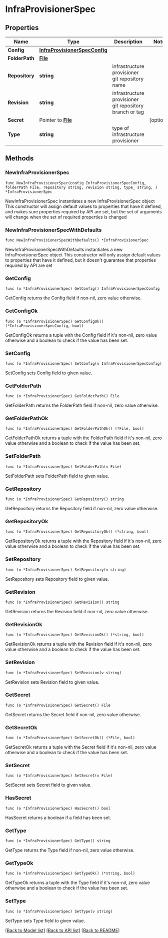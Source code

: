 # InfraProvisionerSpec

## Properties

Name | Type | Description | Notes
------------ | ------------- | ------------- | -------------
**Config** | [**InfraProvisionerSpecConfig**](InfraProvisionerSpecConfig.md) |  | 
**FolderPath** | [**File**](File.md) |  | 
**Repository** | **string** | infrastructure provisioner git repository name | 
**Revision** | **string** | infrastructure provisioner git repository branch or tag | 
**Secret** | Pointer to [**File**](File.md) |  | [optional] 
**Type** | **string** | type of infrastructure provisioner | 

## Methods

### NewInfraProvisionerSpec

`func NewInfraProvisionerSpec(config InfraProvisionerSpecConfig, folderPath File, repository string, revision string, type_ string, ) *InfraProvisionerSpec`

NewInfraProvisionerSpec instantiates a new InfraProvisionerSpec object
This constructor will assign default values to properties that have it defined,
and makes sure properties required by API are set, but the set of arguments
will change when the set of required properties is changed

### NewInfraProvisionerSpecWithDefaults

`func NewInfraProvisionerSpecWithDefaults() *InfraProvisionerSpec`

NewInfraProvisionerSpecWithDefaults instantiates a new InfraProvisionerSpec object
This constructor will only assign default values to properties that have it defined,
but it doesn't guarantee that properties required by API are set

### GetConfig

`func (o *InfraProvisionerSpec) GetConfig() InfraProvisionerSpecConfig`

GetConfig returns the Config field if non-nil, zero value otherwise.

### GetConfigOk

`func (o *InfraProvisionerSpec) GetConfigOk() (*InfraProvisionerSpecConfig, bool)`

GetConfigOk returns a tuple with the Config field if it's non-nil, zero value otherwise
and a boolean to check if the value has been set.

### SetConfig

`func (o *InfraProvisionerSpec) SetConfig(v InfraProvisionerSpecConfig)`

SetConfig sets Config field to given value.


### GetFolderPath

`func (o *InfraProvisionerSpec) GetFolderPath() File`

GetFolderPath returns the FolderPath field if non-nil, zero value otherwise.

### GetFolderPathOk

`func (o *InfraProvisionerSpec) GetFolderPathOk() (*File, bool)`

GetFolderPathOk returns a tuple with the FolderPath field if it's non-nil, zero value otherwise
and a boolean to check if the value has been set.

### SetFolderPath

`func (o *InfraProvisionerSpec) SetFolderPath(v File)`

SetFolderPath sets FolderPath field to given value.


### GetRepository

`func (o *InfraProvisionerSpec) GetRepository() string`

GetRepository returns the Repository field if non-nil, zero value otherwise.

### GetRepositoryOk

`func (o *InfraProvisionerSpec) GetRepositoryOk() (*string, bool)`

GetRepositoryOk returns a tuple with the Repository field if it's non-nil, zero value otherwise
and a boolean to check if the value has been set.

### SetRepository

`func (o *InfraProvisionerSpec) SetRepository(v string)`

SetRepository sets Repository field to given value.


### GetRevision

`func (o *InfraProvisionerSpec) GetRevision() string`

GetRevision returns the Revision field if non-nil, zero value otherwise.

### GetRevisionOk

`func (o *InfraProvisionerSpec) GetRevisionOk() (*string, bool)`

GetRevisionOk returns a tuple with the Revision field if it's non-nil, zero value otherwise
and a boolean to check if the value has been set.

### SetRevision

`func (o *InfraProvisionerSpec) SetRevision(v string)`

SetRevision sets Revision field to given value.


### GetSecret

`func (o *InfraProvisionerSpec) GetSecret() File`

GetSecret returns the Secret field if non-nil, zero value otherwise.

### GetSecretOk

`func (o *InfraProvisionerSpec) GetSecretOk() (*File, bool)`

GetSecretOk returns a tuple with the Secret field if it's non-nil, zero value otherwise
and a boolean to check if the value has been set.

### SetSecret

`func (o *InfraProvisionerSpec) SetSecret(v File)`

SetSecret sets Secret field to given value.

### HasSecret

`func (o *InfraProvisionerSpec) HasSecret() bool`

HasSecret returns a boolean if a field has been set.

### GetType

`func (o *InfraProvisionerSpec) GetType() string`

GetType returns the Type field if non-nil, zero value otherwise.

### GetTypeOk

`func (o *InfraProvisionerSpec) GetTypeOk() (*string, bool)`

GetTypeOk returns a tuple with the Type field if it's non-nil, zero value otherwise
and a boolean to check if the value has been set.

### SetType

`func (o *InfraProvisionerSpec) SetType(v string)`

SetType sets Type field to given value.



[[Back to Model list]](../README.md#documentation-for-models) [[Back to API list]](../README.md#documentation-for-api-endpoints) [[Back to README]](../README.md)


